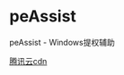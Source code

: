 # peAssist
peAssist - Windows提权辅助

[腾讯云cdn](https://peassist-9gwsemma406b1012-1258639052.ap-shanghai.app.tcloudbase.com/)
